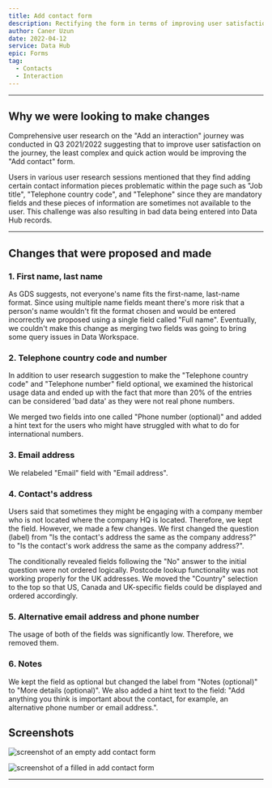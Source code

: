 ```yaml
---
title: Add contact form
description: Rectifying the form in terms of improving user satisfaction on "Add an interaction" journey.
author: Caner Uzun
date: 2022-04-12
service: Data Hub
epic: Forms
tag:
  - Contacts
  - Interaction
---
```


***
## Why we were looking to make changes
Comprehensive user research on the "Add an interaction" journey was conducted in Q3 2021/2022 suggesting that to improve user satisfaction on the journey, the least complex and quick action would be improving the "Add contact" form.

Users in various user research sessions mentioned that they find adding certain contact information pieces problematic within the page such as "Job title", "Telephone country code", and "Telephone" since they are mandatory fields and these pieces of information are sometimes not available to the user. This challenge was also resulting in bad data being entered into Data Hub records.

***
## Changes that were proposed and made
### 1. First name, last name
As GDS suggests, not everyone's name fits the first-name, last-name format. Since using multiple name fields meant there's more risk that a person's name wouldn't fit the format chosen and would be entered incorrectly we proposed using a single field called "Full name". Eventually, we couldn't make this change as merging two fields was going to bring some query issues in Data Workspace.

### 2. Telephone country code and number
In addition to user research suggestion to make the "Telephone country code" and "Telephone number" field optional, we examined the historical usage data and ended up with the fact that more than 20% of the entries can be considered 'bad data' as they were not real phone numbers.

We merged two fields into one called "Phone number (optional)" and added a hint text for the users who might have struggled with what to do for international numbers.

### 3. Email address  
We relabeled "Email" field with "Email address".

### 4. Contact's address
Users said that sometimes they might be engaging with a company member who is not located where the company HQ is located. Therefore, we kept the field. However, we made a few changes. We first changed the question (label) from "Is the contact's address the same as the company address?" to "Is the contact's work address the same as the company address?".

The conditionally revealed fields following the "No" answer to the initial question were not ordered logically. Postcode lookup functionality was not working properly for the UK addresses. We moved the "Country" selection to the top so that US, Canada and UK-specific fields could be displayed and ordered accordingly.

### 5. Alternative email address and phone number
The usage of both of the fields was significantly low. Therefore, we removed them.

### 6. Notes
We kept the field as optional but changed the label from "Notes (optional)" to "More details (optional)". We also added a hint text to the field: "Add anything you think is important about the contact, for example, an alternative phone number or email address.".

## Screenshots

![screenshot of an empty add contact form](add-contact-empty-form.png)

![screenshot of a filled in add contact form](add-contact-filled-in-form.png)

***
